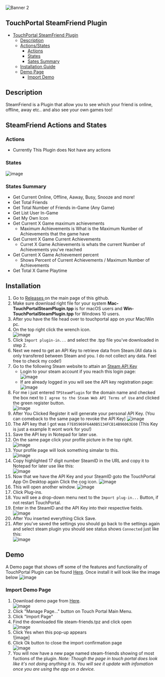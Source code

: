 ![Banner 2](Images/Banners/Steam_Friends_by_Killer_Boss.gif)

## TouchPortal SteamFriend Plugin
- [TouchPortal SteamFriend Plugin](#touchportal-steamfriend-plugin)
  - [Description](#description)
  - [Actions/States](#steamfriend-actions-and-states)
  	- [Actions](#actions)
 	- [States](#states)
 	- [Sates Summary](#states-summary)
  - [Installation Guide](#installation)
  - [Demo Page](#demo)
	- [Import Demo](#import-demo-page)

## Description
SteamFriend is a Plugin that allow you to see which your friend is online, offline, away etc.. and also see your own games too!

## SteamFriend Actions and States
### Actions
 - Currently This Plugin does Not have any actions 

### States
![image](Images/States.png)

### States Summary
 - Get Current Online, Offline, Aaway, Busy, Snooze and more!
 - Get Total Friends
 - Get Total Number of Friends in-Game (Any Game)
 - Get List User In-Game
 - Get My Own Icon
 - Get Current X Game maximum achievements
   - Maximum Achievements is What is the Maximum Number of Achievements that the game have
 - Get Current X Game Current Achievements
   - Curret X Game Achievements is whats the current Number of Achievements you've reached 
 - Get Current X Game Achievement percent
   - Shows Percent of Current Achievements / Maximum Number of Achievements
 - Get Total X Game Playtime
  
 ## Installation
 1. Go to <a target="_blank" href="https://github.com/KillerBOSS2019/TP-Steam-Friend-Plugin/releases" > Releases </a> on the main page of this github.
 2. Make sure download right file for your system **Mac-TouchPortalSteamPlugin.tpp** is for macOS users and **Win-TouchPortalSteamPlugin.tpp** for Windows 10 users.
 3. After you have the file head over to touchportal app on your Mac/Win pc.
 4. On the top right click the wrench icon.  
![image](Images/Install/ImportPlugin.png)
 5. Click `Import plugin-in...` and select the .tpp file you've downloaded in step 2.
 6. Next we need to get an API Key to retrieve data from Steam.(All data is only transfered between Steam and you. I do not collect any data. Feel free to check my code!)  
 7. Go to the following Steam website to attain an [Steam API Key](https://steamcommunity.com/dev/apikey)
    - Login to your steam account if you reach this login page:  
![image](Images/Install/SteamLogin.png)
    - If are already logged in you will see the API key registration page:  
![image](Images/Install/APIRegistratrion.png)
 8. For me i just entered `TPSteamPlugin` for the domain name and checked the box next to `I agree to the Steam Web API Terms of Use` and clicked the green register button.  
 ![image](Images/Install/KeyRegister.png)
 9. After You Clicked Register it will generate your personal API Key. (You can comeback to the same page to revoke the API Key)
![image](Images/Install/SteamKey.png)
 10. The API key that I got was `F7E05969F64A0B5134FCB14B96063E60` (This Key is just a example It wont work for you!)  
 11. Save the API key in Notepad for later use.
 12. On the same page click your profile picture in the top right.  
![image](Images/Install/Profileclick.png)
 13. Your profile page will look something simalar to this.  
![image](Images/Install/SteamProfile.png)
 14. Copy highlighted 17 digit number SteamID in the URL and copy it to Notepad for later use like this:  
![image](Images/Install/Notepad.png)
 15. Now that we have the API Key and your SteamID goto the TouchPortal App On Desktop again Click the cog icon. 
![image](Images/Install/PluginIcon.png) 
 16. This will open another window.
![image](Images/Install/PluginSetUp.gif)
 17. Click Plug-ins.  
 18. You will see a drop-down menu next to the `Import plug-in...` Button, if not restart TouchPortal.  
 19. Enter in the SteamID and the API Key into their respective fields.
![image](Images/Install/KeyToPlugin.png)
 20. After You inserted everything Click Save.
 21. After you've saved the settings you should go back to the settings again and select steam plugin you should see status shows `Connected` just like this:  
 ![image](Images/Install/PluginSettings.png)

## Demo
A Demo page that shows off some of the features and functionality of TouchPortal Plugin can be found [Here](https://github.com/cj2tech/TP-Steam-Friend-Plugin/blob/main/Demo/steam-friends.tpz).
Once install it will look like the image below
![image](Images/Demo/DemoDevice.png)

### Import Demo Page
 1. Download demo page from [Here](Demo/steam-friends.tpz).  
![image](Images/Demo/ImportDemo.png)
 2. Click "Manage Page..." button on Touch Portal Main Menu. 
 3. Click "Import Page"
 4. Find the downloaded file steam-friends.tpz and click open  
![image](Images/Demo/ImportConfirm.png)
 5. Click Yes when this pop-up appears  
![image]
 6. Click Ok button to close the import confirmation page  
![image](Images/Demo/DemoPage.png)
 7. You will now have a new page named steam-friends showing of most fuctions of the plugin.
*Note: Though the page in touch portal does look like it's not doing anything it is. You will see it update with infomation once you are using the app on a device.*  

